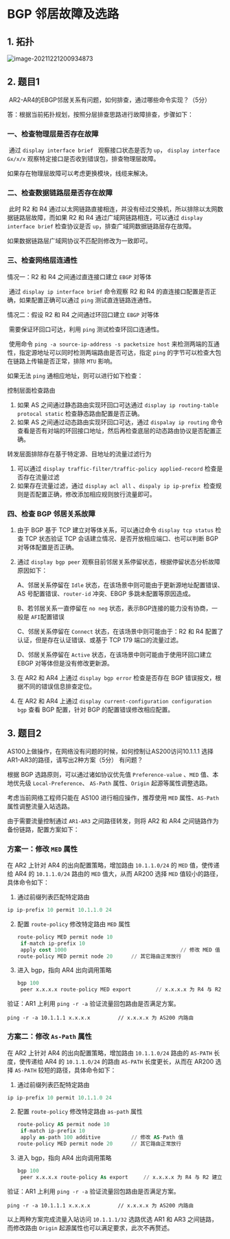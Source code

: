 # BGP 邻居故障及选路

## 1. 拓扑

![image-20211221200934873](https://s2.loli.net/2021/12/21/vLthX1QY4iAe3cl.png)

## 2. 题目1

​	AR2-AR4的EBGP邻居关系有问题，如何排查，通过哪些命令实现？（5分）

答：根据当前拓扑规划，按照分层排查思路进行故障排查，步骤如下：

### 一、检查物理层是否存在故障

​	通过 `display interface brief ` 观察接口状态是否为 `up`， `display interface Gx/x/x` 观察特定接口是否收到错误包，排查物理层故障。

如果存在物理层故障可以考虑更换模块，线缆来解决。

### 二、检查数据链路层是否存在故障

​	此时 R2 和 R4 通过以太网链路直接相连，并没有经过交换机，所以排除以太网数据链路层故障，而如果 R2 和 R4 通过广域网链路相连，可以通过 `display interface brief` 检查协议是否 `up`，排查广域网数据链路层存在故障。

如果数据链路层广域网协议不匹配则修改为一致即可。

### 三、检查网络层连通性

情况一：R2 和 R4 之间通过直连接口建立 `EBGP` 对等体

​	通过 `display ip interface brief` 命令观察 R2 和 R4 的直连接口配置是否正确，如果配置正确可以通过 `ping` 测试直连链路连通性。

情况二：假设 R2 和 R4 之间通过环回口建立 `EBGP` 对等体

​    需要保证环回口可达，利用 `ping` 测试检查环回口连通性。

​    使用命令 `ping -a source-ip-address -s packetsize host` 来检测两端的互通性，指定源地址可以同时检测两端路由是否可达，指定 `ping` 的字节可以检查大包在链路上传输是否正常，排除 `MTU` 影响。

如果无法 `ping` 通相应地址，则可以进行如下检查：

控制层面检查路由

1. 如果 AS 之间通过静态路由实现环回口可达通过 `display ip routing-table protocal static` 检查静态路由配置是否正确。
2. 如果 AS 之间通过动态路由实现环回口可达，通过 `dispalay ip routing` 命令查看是否有对端的环回接口地址，然后再检查底层的动态路由协议是否配置正确。

转发层面排除存在基于特定源、目地址的流量过滤行为

1. 可以通过 `display traffic-filter/traffic-policy applied-record` 检查是否存在流量过滤
2. 如果存在流量过滤，通过 `display acl all` 、`dispaly ip ip-prefix `检查规则是否配置正确，修改添加相应规则放行流量即可。

### 四、检查 BGP 邻居关系故障

1. 由于 BGP 基于 TCP 建立对等体关系，可以通过命令 `display tcp status` 检查 TCP 状态验证 TCP 会话建立情况、是否开放相应端口、也可以判断 BGP 对等体配置是否正确。

2. 通过 `display bgp peer` 观察目前邻居关系停留状态，根据停留状态分析故障原因如下：

   A、邻居关系停留在 `Idle` 状态，在该场景中则可能由于更新源地址配置错误、AS 号配置错误、`router-id` 冲突、EBGP 多跳未配置等原因造成。

   B、若邻居关系一直停留在 `no neg` 状态，表示BGP连接的能力没有协商，一般是 `AFI`配置错误

   C、邻居关系停留在 `Connect` 状态，在该场景中则可能由于：R2 和 R4 配置了认证，但是存在认证错误、或基于 TCP 179 端口的流量过滤。

   D、邻居关系停留在 `Active` 状态，在该场景中则可能由于使用环回口建立 EBGP 对等体但是没有修改更新源。

3. 在 AR2 和 AR4 上通过 `display bgp error` 检查是否存在 BGP 错误报文，根据不同的错误信息排查定位。

4. 在 AR2 和 AR4 上通过 `display current-configuration configuration bgp` 查看 BGP 配置，针对 BGP 的配置错误修改相应配置。

## 3. 题目2

AS100上做操作，在网络没有问题的时候，如何控制让AS200访问10.1.1.1 选择AR1-AR3的路径，请写出2种方案（5分） 有问题？

根据 BGP 选路原则，可以通过诸如协议优先值  `Preference-value` 、`MED` 值、本地优先级 `Local-Preference`、 `AS-Path` 属性、`Origin` 起源等属性调整选路。

考虑当前网络工程师只能在 AS100 进行相应操作，推荐使用 `MED` 属性、`AS-Path` 属性调整流量入站选路。

由于需要流量控制通过 `AR1-AR3` 之间路径转发，则将 AR2 和 AR4 之间链路作为备份链路，配置方案如下：

### 方案一：修改 `MED` 属性

在 AR2 上针对 AR4 的出向配置策略，增加路由 `10.1.1.0/24` 的 `MED` 值，使传递给 AR4 的 `10.1.1.0/24` 路由的 `MED` 值大，从而 AR200 选择 `MED` 值较小的路径，具体命令如下：

1.  通过前缀列表匹配特定路由

   ```sql
   ip ip-prefix 10 permit 10.1.1.0 24
   ```

2. 配置 `route-policy` 修改特定路由 `MED` 属性

   ```sql
   route-policy MED permit node 10
   	if-match ip-prefix 10
   	apply cost 1000										// 修改 MED 值
   route-policy MED permit node 20		// 其它路由正常放行
   ```

3. 进入 bgp，指向 AR4 出向调用策略

   ```sql
   bgp 100
   	peer x.x.x.x route-policy MED export		// x.x.x.x 为 R4 与 R2 建立 EBGP 邻居使用的 ip 地址
   ```
   

验证：AR1 上利用 `ping -r -a` 验证流量回包路由是否满足方案。

```
ping -r -a 10.1.1.1 x.x.x.x 		// x.x.x.x 为 AS200 内路由
```



### 方案二：修改 `As-Path` 属性

在 AR2 上针对 AR4 的出向配置策略，增加路由 `10.1.1.0/24` 路由的 `AS-PATH` 长度，使传递给 AR4 的 `10.1.1.0/24` 的路由 `AS-PATH` 长度更长，从而在 AR200 选择 `AS-PATH` 较短的路径，具体命令如下：

1.  通过前缀列表匹配特定路由

   ```sql
   ip ip-prefix 10 permit 10.1.1.0 24
   ```

2. 配置 `route-policy` 修改特定路由 `as-path` 属性

   ```sql
   route-policy AS permit node 10
   	if-match ip-prefix 10
   	apply as-path 100 additive			// 修改 AS-Path 值
   route-policy MED permit node 20		// 其它路由正常放行
   ```

3. 进入 bgp，指向 AR4 出向调用策略

   ```sql
   bgp 100
   	peer x.x.x.x route-policy As export		// x.x.x.x 为 R4 与 R2 建立 EBGP 邻居使用的 ip 地址
   ```
   

验证：AR1 上利用 `ping -r -a` 验证流量回包路由是否满足方案。

```
ping -r -a 10.1.1.1 x.x.x.x 		// x.x.x.x 为 AS200 内路由
```

以上两种方案完成流量入站访问 `10.1.1.1/32` 选路优选 AR1 和 AR3 之间链路，而修改路由 `Origin` 起源属性也可以满足要求，此次不再赘述。

